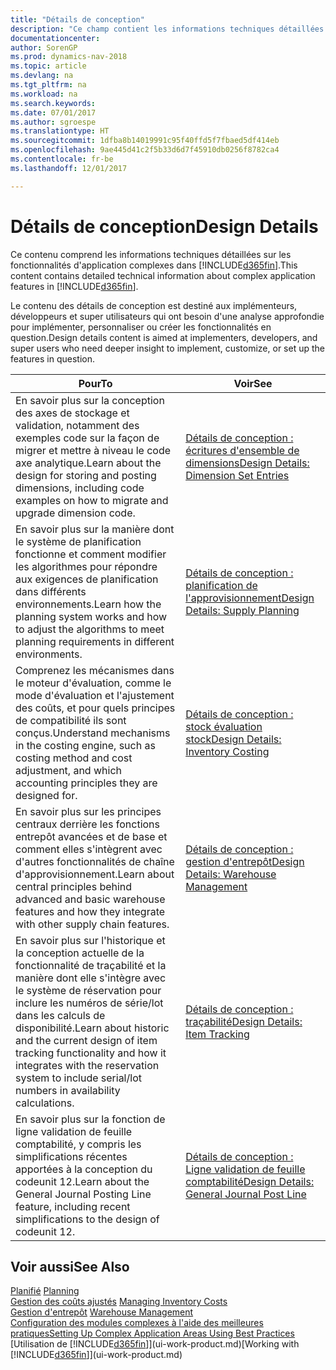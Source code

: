 ```yaml
---
title: "Détails de conception"
description: "Ce champ contient les informations techniques détaillées sur les fonctionnalités d'application complexes dans [!INCLUDE[d365fin](includes/d365fin_md.md)]."
documentationcenter: 
author: SorenGP
ms.prod: dynamics-nav-2018
ms.topic: article
ms.devlang: na
ms.tgt_pltfrm: na
ms.workload: na
ms.search.keywords: 
ms.date: 07/01/2017
ms.author: sgroespe
ms.translationtype: HT
ms.sourcegitcommit: 1dfba8b14019991c95f40ffd5f7fbaed5df414eb
ms.openlocfilehash: 9ae445d41c2f5b33d6d7f45910db0256f8782ca4
ms.contentlocale: fr-be
ms.lasthandoff: 12/01/2017

---
```

# <a name="design-details"></a><span data-ttu-id="4f10d-103">Détails de conception</span><span class="sxs-lookup"><span data-stu-id="4f10d-103">Design Details</span></span>
<span data-ttu-id="4f10d-104">Ce contenu comprend les informations techniques détaillées sur les fonctionnalités d'application complexes dans [!INCLUDE[d365fin](includes/d365fin_md.md)].</span><span class="sxs-lookup"><span data-stu-id="4f10d-104">This content contains detailed technical information about complex application features in [!INCLUDE[d365fin](includes/d365fin_md.md)].</span></span>  

 <span data-ttu-id="4f10d-105">Le contenu des détails de conception est destiné aux implémenteurs, développeurs et super utilisateurs qui ont besoin d'une analyse approfondie pour implémenter, personnaliser ou créer les fonctionnalités en question.</span><span class="sxs-lookup"><span data-stu-id="4f10d-105">Design details content is aimed at implementers, developers, and super users who need deeper insight to implement, customize, or set up the features in question.</span></span>  

|<span data-ttu-id="4f10d-106">**Pour**</span><span class="sxs-lookup"><span data-stu-id="4f10d-106">**To**</span></span>|<span data-ttu-id="4f10d-107">**Voir**</span><span class="sxs-lookup"><span data-stu-id="4f10d-107">**See**</span></span>|  
|------------|-------------|  
|<span data-ttu-id="4f10d-108">En savoir plus sur la conception des axes de stockage et validation, notamment des exemples code sur la façon de migrer et mettre à niveau le code axe analytique.</span><span class="sxs-lookup"><span data-stu-id="4f10d-108">Learn about the design for storing and posting dimensions, including code examples on how to migrate and upgrade dimension code.</span></span>|[<span data-ttu-id="4f10d-109">Détails de conception : écritures d'ensemble de dimensions</span><span class="sxs-lookup"><span data-stu-id="4f10d-109">Design Details: Dimension Set Entries</span></span>](design-details-dimension-set-entries.md)|  
|<span data-ttu-id="4f10d-110">En savoir plus sur la manière dont le système de planification fonctionne et comment modifier les algorithmes pour répondre aux exigences de planification dans différents environnements.</span><span class="sxs-lookup"><span data-stu-id="4f10d-110">Learn how the planning system works and how to adjust the algorithms to meet planning requirements in different environments.</span></span>|[<span data-ttu-id="4f10d-111">Détails de conception : planification de l'approvisionnement</span><span class="sxs-lookup"><span data-stu-id="4f10d-111">Design Details: Supply Planning</span></span>](design-details-supply-planning.md)|  
|<span data-ttu-id="4f10d-112">Comprenez les mécanismes dans le moteur d'évaluation, comme le mode d'évaluation et l'ajustement des coûts, et pour quels principes de compatibilité ils sont conçus.</span><span class="sxs-lookup"><span data-stu-id="4f10d-112">Understand mechanisms in the costing engine, such as costing method and cost adjustment, and which accounting principles they are designed for.</span></span>|[<span data-ttu-id="4f10d-113">Détails de conception : stock évaluation stock</span><span class="sxs-lookup"><span data-stu-id="4f10d-113">Design Details: Inventory Costing</span></span>](design-details-inventory-costing.md)|  
|<span data-ttu-id="4f10d-114">En savoir plus sur les principes centraux derrière les fonctions entrepôt avancées et de base et comment elles s'intègrent avec d'autres fonctionnalités de chaîne d'approvisionnement.</span><span class="sxs-lookup"><span data-stu-id="4f10d-114">Learn about central principles behind advanced and basic warehouse features and how they integrate with other supply chain features.</span></span>|[<span data-ttu-id="4f10d-115">Détails de conception : gestion d'entrepôt</span><span class="sxs-lookup"><span data-stu-id="4f10d-115">Design Details: Warehouse Management</span></span>](design-details-warehouse-management.md)|  
|<span data-ttu-id="4f10d-116">En savoir plus sur l'historique et la conception actuelle de la fonctionnalité de traçabilité et la manière dont elle s'intègre avec le système de réservation pour inclure les numéros de série/lot dans les calculs de disponibilité.</span><span class="sxs-lookup"><span data-stu-id="4f10d-116">Learn about historic and the current design of item tracking functionality and how it integrates with the reservation system to include serial/lot numbers in availability calculations.</span></span>|[<span data-ttu-id="4f10d-117">Détails de conception : traçabilité</span><span class="sxs-lookup"><span data-stu-id="4f10d-117">Design Details: Item Tracking</span></span>](design-details-item-tracking.md)|  
|<span data-ttu-id="4f10d-118">En savoir plus sur la fonction de ligne validation de feuille comptabilité, y compris les simplifications récentes apportées à la conception du codeunit 12.</span><span class="sxs-lookup"><span data-stu-id="4f10d-118">Learn about the General Journal Posting Line feature, including recent simplifications to the design of codeunit 12.</span></span>|[<span data-ttu-id="4f10d-119">Détails de conception : Ligne validation de feuille comptabilité</span><span class="sxs-lookup"><span data-stu-id="4f10d-119">Design Details: General Journal Post Line</span></span>](design-details-general-journal-post-line.md)|  

## <a name="see-also"></a><span data-ttu-id="4f10d-120">Voir aussi</span><span class="sxs-lookup"><span data-stu-id="4f10d-120">See Also</span></span>  
 <span data-ttu-id="4f10d-121">[Planifié](production-planning.md) </span><span class="sxs-lookup"><span data-stu-id="4f10d-121">[Planning](production-planning.md) </span></span>  
 <span data-ttu-id="4f10d-122">[Gestion des coûts ajustés](finance-manage-inventory-costs.md) </span><span class="sxs-lookup"><span data-stu-id="4f10d-122">[Managing Inventory Costs](finance-manage-inventory-costs.md) </span></span>  
 <span data-ttu-id="4f10d-123">[Gestion d'entrepôt](warehouse-manage-warehouse.md) </span><span class="sxs-lookup"><span data-stu-id="4f10d-123">[Warehouse Management](warehouse-manage-warehouse.md) </span></span>  
 [<span data-ttu-id="4f10d-124">Configuration des modules complexes à l'aide des meilleures pratiques</span><span class="sxs-lookup"><span data-stu-id="4f10d-124">Setting Up Complex Application Areas Using Best Practices</span></span>](set-up-complex-application-areas-using-best-practices.md)  
 <span data-ttu-id="4f10d-125">[Utilisation de [!INCLUDE[d365fin](includes/d365fin_md.md)]](ui-work-product.md)</span><span class="sxs-lookup"><span data-stu-id="4f10d-125">[Working with [!INCLUDE[d365fin](includes/d365fin_md.md)]](ui-work-product.md)</span></span>

